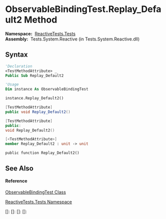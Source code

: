 # ObservableBindingTest.Replay\_Default2 Method

**Namespace:**  [ReactiveTests.Tests](ReactiveTests.Tests\ReactiveTests.Tests.md)  
**Assembly:**  Tests.System.Reactive (in Tests.System.Reactive.dll)

## Syntax

```vb
'Declaration
<TestMethodAttribute> _
Public Sub Replay_Default2
```

```vb
'Usage
Dim instance As ObservableBindingTest

instance.Replay_Default2()
```

```csharp
[TestMethodAttribute]
public void Replay_Default2()
```

```c++
[TestMethodAttribute]
public:
void Replay_Default2()
```

```fsharp
[<TestMethodAttribute>]
member Replay_Default2 : unit -> unit 
```

```jscript
public function Replay_Default2()
```

## See Also

#### Reference

[ObservableBindingTest Class](ObservableBindingTest\ObservableBindingTest.md)

[ReactiveTests.Tests Namespace](ReactiveTests.Tests\ReactiveTests.Tests.md)

[]: 
[]: 
[]: 
[]: 
